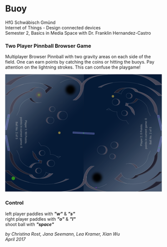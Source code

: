 # Buoy

HfG Schwäbisch Gmünd  
Internet of Things - Design connected devices  
Semester 2, Basics in Media Space with Dr. Franklin Hernandez-Castro
  

### Two Player Pinnball Browser Game

Multiplayer Browser Pinnball with two gravity areas on each side of the field. One can earn points by catching the coins or hitting the buoys. 
Pay attention on the lightning strokes. This can confuse the playgame!  



![matchfield](pics/field.png)


### Control 
left player paddles with ***"w"*** & ***"s"***  
right player paddles with ***"o"*** & ***"l"***  
shoot ball with ***"space"***  

  
   
*by Christina Rost, Jana Seemann, Lea Kramer, Xian Wu  
April 2017*

